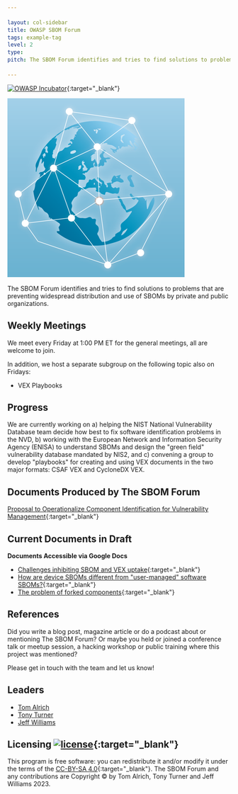 ```yaml
---

layout: col-sidebar
title: OWASP SBOM Forum
tags: example-tag
level: 2
type: 
pitch: The SBOM Forum identifies and tries to find solutions to problems that are preventing widespread distribution and use of SBOMs by private and public organizations.

---
```


[![OWASP Incubator](https://img.shields.io/badge/owasp-incubator-blue.svg)](https://www.owasp.org/index.php/OWASP_Project_Inventory#tab=Incubator_Projects){:target="_blank"}

![Project Logo](assets/images/forum_logo_sm.png)

The SBOM Forum identifies and tries to find solutions to problems that are preventing widespread distribution and use of SBOMs by private and public organizations.

## Weekly Meetings

We meet every Friday at 1:00 PM ET for the general meetings, all are welcome to join. 

In addition, we host a separate subgroup on the following topic also on Fridays:
* VEX Playbooks

## Progress

We are currently working on a) helping the NIST National Vulnerability Database team decide how best to fix software identification problems in the NVD, b) working with the European Network and Information Security Agency (ENISA) to understand SBOMs and design the "green field" vulnerability database mandated by NIS2, and c) convening a group to develop "playbooks" for creating and using VEX documents in the two major formats: CSAF VEX and CycloneDX VEX.

## Documents Produced by The SBOM Forum

[Proposal to Operationalize Component Identification for Vulnerability Management](https://owasp.org/assets/files/posts/A%20Proposal%20to%20Operationalize%20Component%20Identification%20for%20Vulnerability%20Management.pdf){:target="_blank"}

## Current Documents in Draft 
**Documents Accessible via Google Docs**

* [Challenges inhibiting SBOM and VEX uptake](https://docs.google.com/document/d/1FBFdSFaMnOq43b4oWV741ETSRb8TQUiqXpHSQywr1MU/edit){:target="_blank"}
* [How are device SBOMs different from "user-managed" software SBOMs?](https://docs.google.com/document/d/1UHNRdNzhC5o4nvdkVwHwcsONi3qVgM0ABgbfhm8jpVY/edit){:target="_blank"}
* [The problem of forked components](https://docs.google.com/document/d/1DBeOJEFbdkdaJaaflMpqDy4NQdhSi70pJTX6YJkqS60/edit){:target="_blank"}

## References

Did you write a blog post, magazine article or do a podcast about or mentioning The SBOM Forum? Or maybe you held or joined a conference talk or meetup session, a hacking workshop or public training where this project was mentioned?

Please get in touch with the team and let us know!

## Leaders

* [Tom Alrich](mailto:tom@tomalrich.com)
* [Tony Turner](mailto:tony.turner@owasp.org)
* [Jeff Williams](mailto:planetlevel@gmail.com)

## Licensing [![license](https://img.shields.io/github/license/owasp/www-project-sbom-forum.svg)](https://github.com/OWASP/www-project-sbom-forum/blob/main/LICENSE.md){:target="_blank"}

This program is free software: you can redistribute it and/or modify it under the terms of the [CC-BY-SA 4.0](https://github.com/OWASP/www-project-sbom-forum/blob/main/LICENSE.md){:target="_blank"}. The SBOM Forum and any contributions are Copyright © by Tom Alrich, Tony Turner and Jeff Williams 2023.

